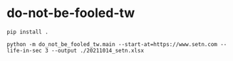 # do-not-be-fooled-tw 

```
pip install .
```

```
python -m do_not_be_fooled_tw.main --start-at=https://www.setn.com --life-in-sec 3 --output ./20211014_setn.xlsx 
```